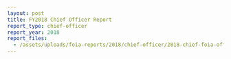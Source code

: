 ```yaml
---
layout: post
title: FY2018 Chief Officer Report
report_type: chief-officer
report_year: 2018
report_files:
  - /assets/uploads/foia-reports/2018/chief-officer/2018-chief-foia-officer-report-final-oip-approval.docx
---
```

